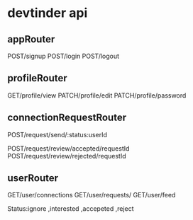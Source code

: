 # devtinder api

## appRouter
POST/signup
POST/login
POST/logout

## profileRouter
GET/profile/view
PATCH/profile/edit
PATCH/profile/password

## connectionRequestRouter


POST/request/send/:status:userId



POST/request/review/accepted/requestId
POST/request/review/rejected/requestId


## userRouter
GET/user/connections
GET/user/requests/
GET/user/feed


Status:ignore ,interested ,accepeted ,reject